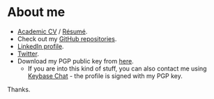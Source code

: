 # About me

* [Academic CV](https://link.iamblogger.net/vt-5z) / [Résumé](https://link.iamblogger.net/8aqq5).
* Check out my [GitHub repositories](https://iamlink.000webhostapp.com/githubrepos).
* [LinkedIn profile](https://iamlink.000webhostapp.com/linkedin).
* [Twitter](https://iamlink.000webhostapp.com/twitter).
* Download my PGP public key from [here](https://iamlink.000webhostapp.com/pgppublic).
  * If you are into this kind of stuff, you can also contact me using [Keybase Chat](https://iamlink.000webhostapp.com/keybase) - the profile is signed with my PGP key.

Thanks.
